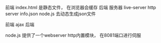 前端 index.html 是静态文件， 在浏览器会缓存
后端 服务器 live-server http server
info.json node.js 去动态生成json文件

前端 ajax 后端

node.js 提供了一个webserver
http内置模块， 在8081端口进行伺服